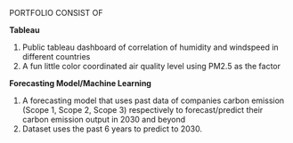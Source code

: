 PORTFOLIO CONSIST OF

**Tableau**
1. Public tableau dashboard of correlation of humidity and windspeed in different countries
2. A fun little color coordinated air quality level using PM2.5 as the factor

**Forecasting Model/Machine Learning**
1. A forecasting model that uses past data of companies carbon emission (Scope 1, Scope 2, Scope 3) respectively to forecast/predict their carbon emission output in 2030 and beyond
2. Dataset uses the past 6 years to predict to 2030.
